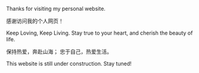 Thanks for visiting my personal website.

感谢访问我的个人网页！

Keep Loving, Keep Living. Stay true to your heart, and cherish the beauty of life.

保持热爱，奔赴山海；
忠于自己，热爱生活。



This website is still under construction. Stay tuned! 


